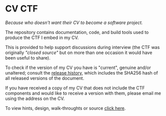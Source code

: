 # CV CTF

_Because who doesn't want their CV to become a software project._

The repository contains documentation, code, and build tools used to produce the CTF I embed in my CV.

This is provided to help support discussions during interview (the CTF was originally _"closed source"_ but on more than one occasion it would have been useful to share). 

To check if the version of my CV you have is "current", genuine and/or unaltered; consult the [release history](./release-history.md), which includes the SHA256 hash of all released versions of the document.

If you have received a copy of my CV that does not include the CTF components and would like to receive a version with them, please email me using the address on the CV. 

To view hints, design, walk-throughts or source [click here](./spoilers-and-code/index.md).

